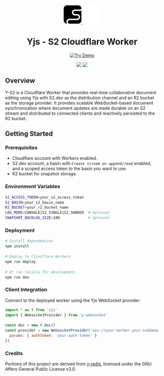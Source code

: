 <div align="center">
  <p>
    <!-- Light mode logo -->
    <a href="https://s2.dev#gh-light-mode-only">
      <img src="./assets/s2-black.png" height="60">
    </a>
    <!-- Dark mode logo -->
    <a href="https://s2.dev#gh-dark-mode-only">
      <img src="./assets/s2-white.png" height="60">
    </a>
  </p>

  <h1>Yjs - S2 Cloudflare Worker</h1>

  <p>
    <a href="https://s2.dev/demos/y-s2">
      <img src="https://img.shields.io/badge/_Try_Demo-Live-brightgreen?style=for-the-badge" alt="Try Demo">
    </a>
  </p>

  <p>
    <!-- Discord (chat) -->
    <a href="https://discord.gg/vTCs7kMkAf"><img src="https://img.shields.io/discord/1209937852528599092?logo=discord" /></a>
    <!-- LICENSE -->
    <a href="./LICENSE"><img src="https://img.shields.io/github/license/s2-streamstore/y-s2" /></a>
  </p>
</div>

## Overview

Y-S2 is a Cloudflare Worker that provides real-time collaborative document editing using Yjs with S2.dev as the distribution channel and an R2 bucket as the storage provider. It provides scalable WebSocket-based document synchronization where document updates are made durable on an S2 stream and distributed to connected clients and reactively persisted to the R2 bucket. 

## Getting Started

### Prerequisites

- Cloudflare account with Workers enabled.
- S2.dev account, a basin with `Create stream on append/read` enabled, and a scoped access token to the basin you want to use.
- R2 bucket for snapshot storage.

### Environment Variables

```bash
S2_ACCESS_TOKEN=your_s2_access_token
S2_BASIN=your_s2_basin_name
R2_BUCKET=your_r2_bucket_name
LOG_MODE=CONSOLE|S2_SINGLE|S2_SHARED  # Optional
SNAPSHOT_BACKLOG_SIZE=100             # Optional
```

### Deployment

```bash
# Install dependencies
npm install

# Deploy to Cloudflare Workers
npm run deploy

# Or run locally for development
npm run dev
```

### Client Integration

Connect to the deployed worker using the Yjs WebSocket provider:

```javascript
import * as Y from 'yjs'
import { WebsocketProvider } from 'y-websocket'

const doc = new Y.Doc()
const provider = new WebsocketProvider('wss://your-worker.your-subdomain.workers.dev', 'room-name', doc, {
  params: { authToken: 'your-auth-token' }
})

```

### Credits

Portions of this project are derived from [y-redis](https://github.com/yjs/y-redis), licensed under the GNU Affero General Public License v3.0.
